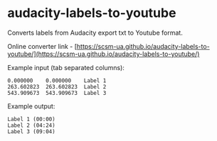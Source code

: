 # audacity-labels-to-youtube

Converts labels from Audacity export txt to Youtube format.

Online converter link - [https://scsm-ua.github.io/audacity-labels-to-youtube/](https://scsm-ua.github.io/audacity-labels-to-youtube/)

Example input (tab separated columns):

```
0.000000	0.000000	Label 1
263.602823	263.602823	Label 2
543.909673	543.909673	Label 3
```

Example output: 

```
Label 1 (00:00)
Label 2 (04:24)
Label 3 (09:04)
```

